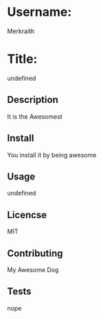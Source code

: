 



# Username:
  Merkraith

# Title:
  undefined

## Description
  It is the Awesomest

## Install
  You install it by being awesome

## Usage
  undefined

## Licencse
  MIT

## Contributing
  My Awesome Dog

## Tests
  nope


